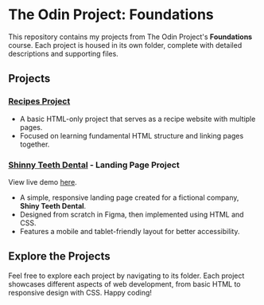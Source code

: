 # The Odin Project: Foundations

This repository contains my projects from The Odin Project's **Foundations** course. Each project is housed in its own folder, complete with detailed descriptions and supporting files.

## Projects

### [Recipes Project](./recipes-project)

- A basic HTML-only project that serves as a recipe website with multiple pages.
- Focused on learning fundamental HTML structure and linking pages together.

### [Shinny Teeth Dental](./shiny-teeth-dental) - Landing Page Project

View live demo [here](https://jason-odin.netlify.app/shiny-teeth-dental/).

- A simple, responsive landing page created for a fictional company, **Shiny Teeth Dental**.
- Designed from scratch in Figma, then implemented using HTML and CSS.
- Features a mobile and tablet-friendly layout for better accessibility.

## Explore the Projects

Feel free to explore each project by navigating to its folder. Each project showcases different aspects of web development, from basic HTML to responsive design with CSS. Happy coding!
